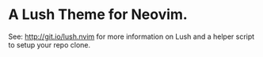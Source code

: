 A Lush Theme for Neovim.
===

See: http://git.io/lush.nvim for more information on Lush and a helper script
to setup your repo clone.
